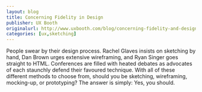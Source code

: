 ```yaml
---
layout: blog
title: Concerning Fidelity in Design
publisher: UX Booth
originalurl: http://www.uxbooth.com/blog/concerning-fidelity-and-design/
categories: [ux,sketching]
---
```


People swear by their design process. Rachel Glaves insists on sketching by hand, Dan Brown urges extensive wireframing, and Ryan Singer goes straight to HTML. Conferences are filled with heated debates as advocates of each staunchly defend their favoured technique. With all of these different methods to choose from, should you be sketching, wireframing, mocking-up, or prototyping? The answer is simply: Yes, you should.